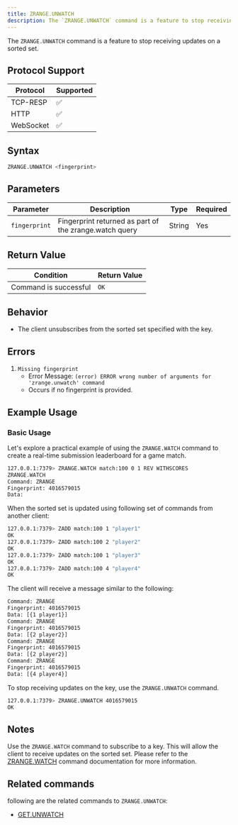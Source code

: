 ```yaml
---
title: ZRANGE.UNWATCH
description: The `ZRANGE.UNWATCH` command is a feature to stop receiving updates on a sorted set
---
```


The `ZRANGE.UNWATCH` command is a feature to stop receiving updates on a sorted set.

## Protocol Support

| Protocol  | Supported |
| --------- | --------- |
| TCP-RESP  | ✅        |
| HTTP      | ✅        |
| WebSocket | ✅        |

## Syntax

```bash
ZRANGE.UNWATCH <fingerprint>
```

## Parameters

| Parameter    | Description                                                                         | Type   | Required |
| ------------ | ----------------------------------------------------------------------------------- | ------ | -------- |
| `fingerprint` | Fingerprint returned as part of the zrange.watch query | String | Yes      |



## Return Value

| Condition             | Return Value                                               |
| --------------------- | ---------------------------------------------------------- |
| Command is successful |  `OK`  |

## Behavior

- The client unsubscribes from the sorted set specified with the key.

## Errors

1. `Missing fingerprint`
   - Error Message: `(error) ERROR wrong number of arguments for 'zrange.unwatch' command`
   - Occurs if no fingerprint is provided.

## Example Usage

### Basic Usage

Let's explore a practical example of using the `ZRANGE.WATCH` command to create a real-time submission leaderboard for a game match.

```bash
127.0.0.1:7379> ZRANGE.WATCH match:100 0 1 REV WITHSCORES
ZRANGE.WATCH
Command: ZRANGE
Fingerprint: 4016579015
Data: 
```
When the sorted set is updated using following set of commands from another client:
    
```bash
127.0.0.1:7379> ZADD match:100 1 "player1"
OK
127.0.0.1:7379> ZADD match:100 2 "player2"
OK
127.0.0.1:7379> ZADD match:100 1 "player3"
OK
127.0.0.1:7379> ZADD match:100 4 "player4"
OK
```

The client will receive a message similar to the following:
```bash
Command: ZRANGE
Fingerprint: 4016579015
Data: [{1 player1}]
Command: ZRANGE
Fingerprint: 4016579015
Data: [{2 player2}]
Command: ZRANGE
Fingerprint: 4016579015
Data: [{2 player2}]
Command: ZRANGE
Fingerprint: 4016579015
Data: [{4 player4}]
```

To stop receiving updates on the key, use the `ZRANGE.UNWATCH` command.

```bash
127.0.0.1:7379> ZRANGE.UNWATCH 4016579015
OK
```


## Notes

Use the `ZRANGE.WATCH` command to subscribe to a key. This will allow the client to receive updates on the sorted set. Please refer to
the [ZRANGE.WATCH](/commands/zrangewatch) command documentation for more information.

## Related commands

following are the related commands to `ZRANGE.UNWATCH`:
- [GET.UNWATCH](/commands/getunwatch)

